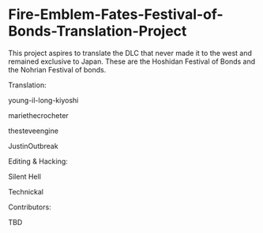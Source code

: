# Fire-Emblem-Fates-Festival-of-Bonds-Translation-Project
This project aspires to translate the DLC that never made it to the west and remained exclusive to Japan. These are the Hoshidan Festival of Bonds and the Nohrian Festival of bonds.

Translation:


young-il-long-kiyoshi

mariethecrocheter

thesteveengine

JustinOutbreak


Editing & Hacking:


Silent Hell

Technickal



Contributors:


TBD
